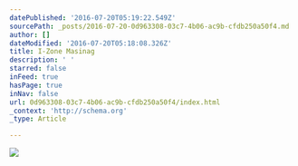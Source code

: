 ```yaml
---
datePublished: '2016-07-20T05:19:22.549Z'
sourcePath: _posts/2016-07-20-0d963308-03c7-4b06-ac9b-cfdb250a50f4.md
author: []
dateModified: '2016-07-20T05:18:08.326Z'
title: I-Zone Masinag
description: ' '
starred: false
inFeed: true
hasPage: true
inNav: false
url: 0d963308-03c7-4b06-ac9b-cfdb250a50f4/index.html
_context: 'http://schema.org'
_type: Article

---
```

![ ](https://the-grid-user-content.s3-us-west-2.amazonaws.com/6658c443-87ba-4eea-8279-dd81abe1ba5b.jpg)